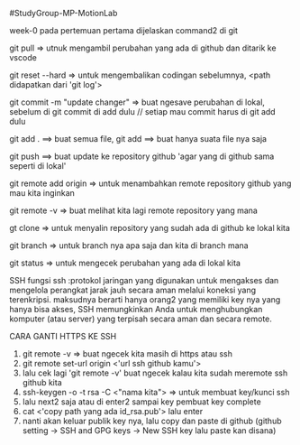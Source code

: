 #StudyGroup-MP-MotionLab

week-0
pada pertemuan pertama dijelaskan command2 di git

 git pull => utnuk mengambil perubahan yang ada di github dan ditarik ke vscode

 git reset --hard <copy path nya> => untuk mengembalikan codingan sebelumnya, <path didapatkan dari 'git log'>

git commit -m "update changer" => buat ngesave perubahan di lokal, sebelum di git commit di add dulu // setiap mau commit harus di git add dulu 

git add . ==> buat semua file, git add ==> buat hanya suata file nya saja 

git push ==> buat update ke repository github 'agar yang di github sama seperti di lokal'

git remote add origin <url> => untuk menambahkan remote repository github yang mau kita inginkan

git remote -v => buat melihat kita lagi remote repository yang mana

gt clone <url> => untuk menyalin repository yang sudah ada di github ke lokal kita 

git branch => untuk branch nya apa saja dan kita di branch mana 

git status => untuk mengecek perubahan yang ada di lokal kita

SSH
 fungsi ssh :protokol jaringan yang digunakan untuk mengakses dan mengelola perangkat jarak jauh secara aman melalui koneksi yang terenkripsi. maksudnya berarti hanya orang2 yang memiliki key nya yang hanya bisa akses, SSH memungkinkan Anda untuk menghubungkan komputer (atau server) yang terpisah secara aman dan secara remote.

CARA GANTI HTTPS KE SSH

1. git remote -v => buat ngecek kita masih di https atau ssh 
2. git remote set-url origin <'url ssh github kamu'>
3. lalu cek lagi 'git remote -v' buat ngecek kalau kita sudah meremote ssh github kita
4. ssh-keygen -o -t rsa -C <"nama kita"> => untuk membuat key/kunci ssh
5. lalu next2 saja atau di enter2 sampai key pembuat key complete
6. cat <'copy path yang ada id_rsa.pub'> lalu enter
7. nanti akan keluar publik key nya, lalu copy dan paste di github (github setting -> SSH and GPG keys -> New SSH key lalu paste kan disana)